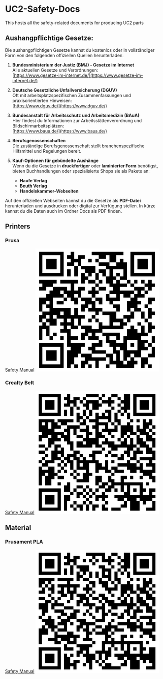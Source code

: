 # UC2-Safety-Docs
This hosts all the safety-related documents for producing UC2 parts

## Aushangpflichtige Gesetze:

Die aushangpflichtigen Gesetze kannst du kostenlos oder in vollständiger Form von den folgenden offiziellen Quellen herunterladen:

1. **Bundesministerium der Justiz (BMJ) - Gesetze im Internet**  
   Alle aktuellen Gesetze und Verordnungen:  
   [https://www.gesetze-im-internet.de/](https://www.gesetze-im-internet.de/)

2. **Deutsche Gesetzliche Unfallversicherung (DGUV)**  
   Oft mit arbeitsplatzspezifischen Zusammenfassungen und praxisorientierten Hinweisen:  
   [https://www.dguv.de/](https://www.dguv.de/)

3. **Bundesanstalt für Arbeitsschutz und Arbeitsmedizin (BAuA)**  
   Hier findest du Informationen zur Arbeitsstättenverordnung und Bildschirmarbeitsplätzen:  
   [https://www.baua.de/](https://www.baua.de/)

4. **Berufsgenossenschaften**  
   Die zuständige Berufsgenossenschaft stellt branchenspezifische Hilfsmittel und Regelungen bereit.

5. **Kauf-Optionen für gebündelte Aushänge**  
   Wenn du die Gesetze in **druckfertiger** oder **laminierter Form** benötigst, bieten Buchhandlungen oder spezialisierte Shops sie als Pakete an:
   - **Haufe Verlag**  
   - **Beuth Verlag**  
   - **Handelskammer-Webseiten**  

Auf den offiziellen Webseiten kannst du die Gesetze als **PDF-Datei** herunterladen und ausdrucken oder digital zur Verfügung stellen.
In kürze kannst du die Daten auch im Ordner Docs als PDF finden. 


## Printers

### Prusa

[Safety Manual](DOCS/prusa3d_manual_mk3s_en_3_11.pdf)
![localImage](./IMAGES/qr_prusaik3m.png)

### Crealty Belt

[Safety Manual](DOCS/543cc0fea15932a8fb9414a116c87ec1.pdf)
![localImage](./IMAGES/qr_crealtycr.png)

## Material

### Prusament PLA

[Safety Manual](DOCS/Prusament_safety_PLA.pdf)
![localImage](./IMAGES/qr_prusamentpla.png)
